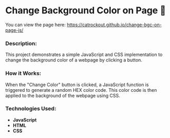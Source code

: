 # Change Background Color on Page 🎨

You can view the page here:
https://catrockout.github.io/change-bgc-on-page-js/

### Description:
This project demonstrates a simple JavaScript and CSS implementation to change the background color of a webpage by clicking a button.

### How it Works:
When the "Change Color" button is clicked, a JavaScript function is triggered to generate a random HEX color code. This color code is then applied to the background of the webpage using CSS.

### Technologies Used:
- **JavaScript**
- **HTML**
- **CSS**